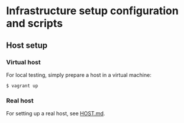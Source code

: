 # Infrastructure setup configuration and scripts

## Host setup

### Virtual host

For local testing, simply prepare a host in a virtual machine:

    $ vagrant up

### Real host

For setting up a real host, see [HOST.md](HOST.md).
